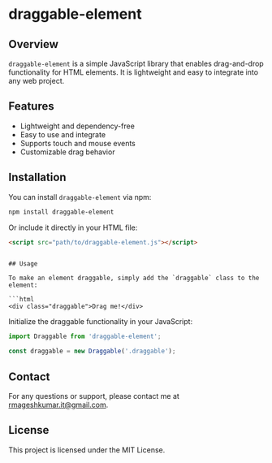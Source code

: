 # draggable-element
## Overview

`draggable-element` is a simple JavaScript library that enables drag-and-drop functionality for HTML elements. It is lightweight and easy to integrate into any web project.

## Features

- Lightweight and dependency-free
- Easy to use and integrate
- Supports touch and mouse events
- Customizable drag behavior

## Installation

You can install `draggable-element` via npm:

```sh
npm install draggable-element
```

Or include it directly in your HTML file:

```html
<script src="path/to/draggable-element.js"></script>
```

```

## Usage

To make an element draggable, simply add the `draggable` class to the element:

```html
<div class="draggable">Drag me!</div>
```

Initialize the draggable functionality in your JavaScript:

```js
import Draggable from 'draggable-element';

const draggable = new Draggable('.draggable');
```


## Contact

For any questions or support, please contact me at [rmageshkumar.it@gmail.com](mailto:rmageshkumar.it@gmail.com).

## License

This project is licensed under the MIT License.